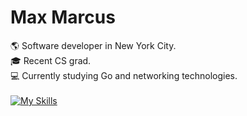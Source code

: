 # Max Marcus
🌎 Software developer in New York City. <br/>
🎓 Recent CS grad. <br/>
💻 Currently studying Go and networking technologies. <br/><br/>
[![My Skills](https://skillicons.dev/icons?i=go,py,cpp,bash,vim,vscode)](https://skillicons.dev)
